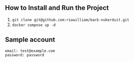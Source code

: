 ## How to Install and Run the Project

1. `git clone git@github.com:riowilliam/back-nukerduit.git`
2. `docker compose up -d`

## Sample account

```
email: test@example.com
password: password
```
